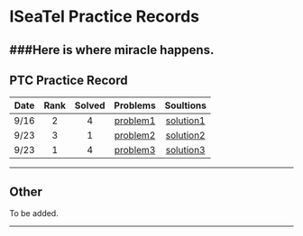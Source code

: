 ISeaTel Practice Records
=========

###Here is where miracle happens.
---


PTC Practice Record
----

Date    | Rank      | Solved    | Problems		| Soultions
:------:|:------:   |:------:   |:----------:	|:----------:
9/16    | 2         | 4         |[problem1]		|[solution1]
9/23    | 3         | 1         |[problem2]		|[solution2] 
9/23	| 1			| 4			|[problem3]		|[solution3]
---
Other
----
To be added.

---
[solution1]:https://github.com/ISeaTeL/PTC_Practice/tree/master/Practice1_Sep16
[problem1]:http://140.114.86.238/contest.php?cid=599
[solution2]:https://github.com/ISeaTeL/PTC_Practice/tree/master/Practice2_Sep23
[problem2]:http://140.114.86.238/contest.php?cid=611
[solution3]:https://github.com/ISeaTeL/PTC_Practice/tree/master/Practice2_Sep30
[problem3]:http://140.114.86.238/contest.php?cid=614